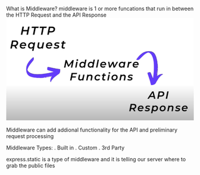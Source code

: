 What is Middleware?
middleware is 1 or more funcations that run in between the HTTP Request and the API Response
![Alt text](image.png)

Middleware can add addional functionality for the API
and preliminary request processing

Middleware Types:
. Built in
. Custom
. 3rd Party

express.static is a type of middleware and it is telling our server where to grab the public files
